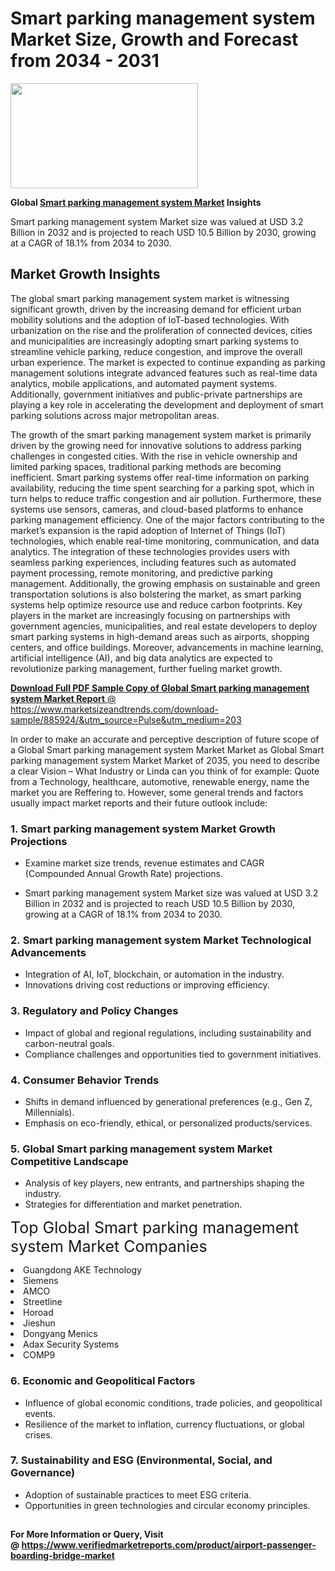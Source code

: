 <H1>Smart parking management system Market Size, Growth and Forecast from 2034 - 2031</H1><img class="aligncenter size-medium wp-image-584254" src="https://thirdeyenews.in/wp-content/uploads/2034/09/Global-Market-Research-300x168.jpeg" alt="" width="300" height="168" /><p><strong>Global&nbsp;<a href="https://www.marketsizeandtrends.com/download-sample/885924/&amp;utm_source=Pulse&amp;utm_medium=203">Smart parking management system Market</a> Insights</strong></p><p>Smart parking management system Market size was valued at USD 3.2 Billion in 2032 and is projected to reach USD 10.5 Billion by 2030, growing at a CAGR of 18.1% from 2034 to 2030.</p><p><h2>Market Growth Insights</h2> <p>The global smart parking management system market is witnessing significant growth, driven by the increasing demand for efficient urban mobility solutions and the adoption of IoT-based technologies. With urbanization on the rise and the proliferation of connected devices, cities and municipalities are increasingly adopting smart parking systems to streamline vehicle parking, reduce congestion, and improve the overall urban experience. The market is expected to continue expanding as parking management solutions integrate advanced features such as real-time data analytics, mobile applications, and automated payment systems. Additionally, government initiatives and public-private partnerships are playing a key role in accelerating the development and deployment of smart parking solutions across major metropolitan areas.</p> <p><a href="#"></a></p> <p>The growth of the smart parking management system market is primarily driven by the growing need for innovative solutions to address parking challenges in congested cities. With the rise in vehicle ownership and limited parking spaces, traditional parking methods are becoming inefficient. Smart parking systems offer real-time information on parking availability, reducing the time spent searching for a parking spot, which in turn helps to reduce traffic congestion and air pollution. Furthermore, these systems use sensors, cameras, and cloud-based platforms to enhance parking management efficiency. One of the major factors contributing to the market’s expansion is the rapid adoption of Internet of Things (IoT) technologies, which enable real-time monitoring, communication, and data analytics. The integration of these technologies provides users with seamless parking experiences, including features such as automated payment processing, remote monitoring, and predictive parking management. Additionally, the growing emphasis on sustainable and green transportation solutions is also bolstering the market, as smart parking systems help optimize resource use and reduce carbon footprints. Key players in the market are increasingly focusing on partnerships with government agencies, municipalities, and real estate developers to deploy smart parking systems in high-demand areas such as airports, shopping centers, and office buildings. Moreover, advancements in machine learning, artificial intelligence (AI), and big data analytics are expected to revolutionize parking management, further fueling market growth.</p> <p><a href="#"></p><p><span class=""><strong>Download Full PDF Sample Copy of Global Smart parking management system Market Report</strong> @ <a href="https://www.marketsizeandtrends.com/download-sample/885924/&amp;utm_source=Pulse&amp;utm_medium=203" target="_blank">https://www.marketsizeandtrends.com/download-sample/885924/&amp;utm_source=Pulse&amp;utm_medium=203</a></span></p><p>In order to make an accurate and perceptive description of future scope of a Global&nbsp;Smart parking management system Market Market as Global&nbsp;Smart parking management system Market Market of 2035, you need to describe a clear Vision &ndash; What Industry or Linda can you think of for example: Quote from a Technology, healthcare, automotive, renewable energy, name the market you are Reffering to. However, some general trends and factors usually impact market reports and their future outlook include:</p><h3>1.&nbsp;<strong>Smart parking management system Market Growth Projections</strong></h3><ul><li>Examine market size trends, revenue estimates and CAGR (Compounded Annual Growth Rate) projections.</li><li><p>Smart parking management system Market size was valued at USD 3.2 Billion in 2032 and is projected to reach USD 10.5 Billion by 2030, growing at a CAGR of 18.1% from 2034 to 2030.</p></li></ul><h3>2.&nbsp;<strong>Smart parking management system Market Technological Advancements</strong></h3><ul><li>Integration of AI, IoT, blockchain, or automation in the industry.</li><li>Innovations driving cost reductions or improving efficiency.</li></ul><h3>3.&nbsp;<strong>Regulatory and Policy Changes</strong></h3><ul><li>Impact of global and regional regulations, including sustainability and carbon-neutral goals.</li><li>Compliance challenges and opportunities tied to government initiatives.</li></ul><h3>4.&nbsp;<strong>Consumer Behavior Trends</strong></h3><ul><li>Shifts in demand influenced by generational preferences (e.g., Gen Z, Millennials).</li><li>Emphasis on eco-friendly, ethical, or personalized products/services.</li></ul><h3>5.&nbsp;<strong>Global Smart parking management system Market Competitive Landscape</strong></h3><ul><li>Analysis of key players, new entrants, and partnerships shaping the industry.</li><li>Strategies for differentiation and market penetration.</li></ul><p data-pm-slice="1 1 []"><span style="color: inherit; font-family: inherit; font-size: 25px;">Top Global Smart parking management system Market Companies</span></p><div class="" data-test-id=""><p><li>Guangdong AKE Technology</li><li> Siemens</li><li> AMCO</li><li> Streetline</li><li> Horoad</li><li> Jieshun</li><li> Dongyang Menics</li><li> Adax Security Systems</li><li> COMP9</li></p></div><h3>6.&nbsp;<strong>Economic and Geopolitical Factors</strong></h3><ul><li>Influence of global economic conditions, trade policies, and geopolitical events.</li><li>Resilience of the market to inflation, currency fluctuations, or global crises.</li></ul><h3>7.&nbsp;<strong>Sustainability and ESG (Environmental, Social, and Governance)</strong></h3><ul><li>Adoption of sustainable practices to meet ESG criteria.</li><li>Opportunities in green technologies and circular economy principles.</li></ul><h2><strong style="font-size: 14px;">For More Information or Query, Visit @&nbsp;</strong><a style="background-color: #ffffff; font-size: 14px;" href="https://www.marketsizeandtrends.com/report/smart-parking-management-system-market/" target="_blank">https://www.verifiedmarketreports.com/product/airport-passenger-boarding-bridge-market</a></h2>

